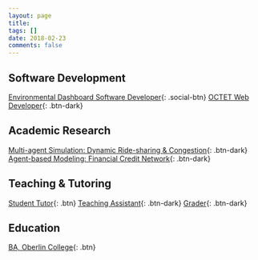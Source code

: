 ```yaml
---
layout: page
title: 
tags: []
date: 2018-02-23
comments: false
---
```


## Software Development
[Environmental Dashboard Software Developer]({{site.url}}/CV){: .social-btn}
[OCTET Web Developer](){: .btn-dark}

## Academic Research 
[Multi-agent Simulation: Dynamic Ride-sharing & Congestion]({{site.url}}/research17){: .btn-dark}
[Agent-based Modeling: Financial Credit Network]({{site.url}}/research18){: .btn-dark}

## Teaching & Tutoring
[Student Tutor](){: .btn}
[Teaching Assistant]({{site.url}}/CS151){: .btn-dark}
[Grader]({{site.url}}/CS151){: .btn-dark}

## Education
[BA, Oberlin College]({{site.url}}/oberlin){: .btn}